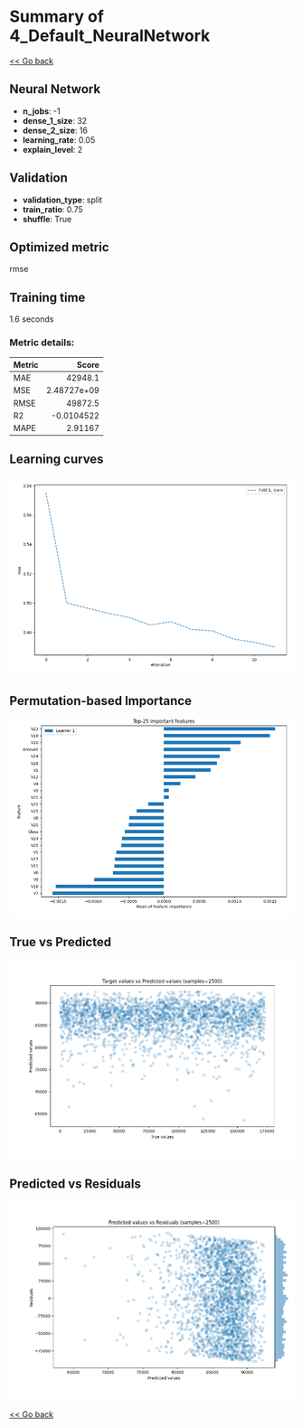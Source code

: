 # Summary of 4_Default_NeuralNetwork

[<< Go back](../README.md)


## Neural Network
- **n_jobs**: -1
- **dense_1_size**: 32
- **dense_2_size**: 16
- **learning_rate**: 0.05
- **explain_level**: 2

## Validation
 - **validation_type**: split
 - **train_ratio**: 0.75
 - **shuffle**: True

## Optimized metric
rmse

## Training time

1.6 seconds

### Metric details:
| Metric   |           Score |
|:---------|----------------:|
| MAE      | 42948.1         |
| MSE      |     2.48727e+09 |
| RMSE     | 49872.5         |
| R2       |    -0.0104522   |
| MAPE     |     2.91167     |



## Learning curves
![Learning curves](learning_curves.png)

## Permutation-based Importance
![Permutation-based Importance](permutation_importance.png)
## True vs Predicted

![True vs Predicted](true_vs_predicted.png)


## Predicted vs Residuals

![Predicted vs Residuals](predicted_vs_residuals.png)



[<< Go back](../README.md)
